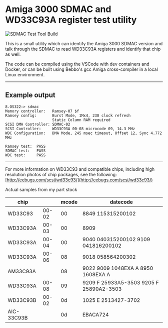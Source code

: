 # Amiga 3000 SDMAC and WD33C93A register test utility

![SDMAC Test Tool Build](https://github.com/mbtaylor1982/amiga_sdmac_test/actions/workflows/build.yml/badge.svg)

This is a small utility which can identify the Amiga 3000 SDMAC version
and talk through the SDMAC to read WD33C93A registers and identify that
chip as well.

The code can be compiled using the VSCode with dev containers and Docker, or can be built using Bebbo's gcc Amiga cross-compiler in a local Linux environment.

-------------------------------------------------------

## Example output

```console
8.OS322:> sdmac
Memory controller:   Ramsey-07 $f
Ramsey config:       Burst Mode, 1Mx4, 238 clock refresh
                     Static Column RAM required
SCSI DMA Controller: SDMAC-02
SCSI Controller:     WD33C93A 00-08 microcode 09, 14.3 MHz
WDC Configuration:   DMA Mode, 245 msec timeout, Offset 12, Sync 4.772 MHz

Ramsey test:  PASS
SDMAC test:   PASS
WDC test:     PASS
```

-------------------------------------------------------

For more information on WD33C93 and compatible chips, including high resolution photos of chip packages, see the following: [http://eebugs.com/scsi/wd33c93/](http://eebugs.com/scsi/wd33c93/)

Actual samples from my part stock

| chip       |       | mcode | datecode                                 |
| ---------- | ----- | ----- | ---------------------------------------- |
| WD33C93    | 00-02 | 00    | 8849 115315200102                        |
| WD33C93A   | 00-03 | 00    | 8909                                     |
| WD33C93A   | 00-04 | 00    | 9040 040315200102  9109 041816200102     |
| WD33C93A   | 00-06 | 08    | 9018 058564200302                        |
| AM33C93A   |       | 08    | 9022 9009 1048EXA A   8950 1608EXA A     |
| WD33C93A   | 00-08 | 09    | 9209 F 25933A5-3503  9205 F 25890A2-3503 |
| WD33C93B   | 00-02 | 0d    | 1025 E 2513427-3702                      |
| AIC-33C93B |       | 0d    | EBACA724                                 |
